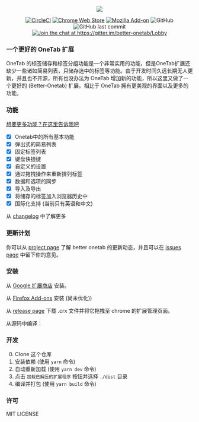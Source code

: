 <p align="center">
  <img src="https://user-images.githubusercontent.com/36993664/44917039-f208ad80-ad3f-11e8-85e9-e29489f0ffb4.png">
</p>

<p align="center">
<a href="https://circleci.com/gh/cnwangjie/better-onetab"><img src="https://img.shields.io/circleci/project/github/cnwangjie/better-onetab/master.svg?style=flat-square" alt="CircleCI"></a>
<a href="https://chrome.google.com/webstore/detail/better-onetab/eookhngofldnbnidjlbkeecljkfpmfpg"><img src="https://img.shields.io/chrome-web-store/v/eookhngofldnbnidjlbkeecljkfpmfpg.svg?style=flat-square" alt="Chrome Web Store"></a>
<a href="https://addons.mozilla.org/zh-CN/firefox/addon/better-onetab/"><img src="https://img.shields.io/amo/v/better-onetab.svg?style=flat-square" alt="Mozilla Add-on"></a>
<img src="https://img.shields.io/github/license/cnwangjie/better-onetab.svg?style=flat-square" alt="GitHub">
<img src="https://img.shields.io/github/last-commit/cnwangjie/better-onetab.svg?style=flat-square" alt="GitHub last commit">
<a href="https://gitter.im/better-onetab/Lobby?utm_source=badge&utm_medium=badge&utm_campaign=pr-badge&utm_content=badge"><img src="https://img.shields.io/gitter/room/better-onetab/Lobby.svg?style=flat-square" alt="Join the chat at https://gitter.im/better-onetab/Lobby"></a>
</p>

### 一个更好的 OneTab 扩展

OneTab 的标签储存和标签分组功能是一个非常实用的功能，但是OneTab扩展还缺少一些诸如简易列表，只储存选中的标签等功能。由于开发时间久远长期无人更新，并且也不开源，所有也没办法为 OneTab 增加新的功能，所以这里又做了一个更好的 (Better-Onetab) 扩展。相比于 OneTab 拥有更美观的界面以及更多的功能。

### 功能

[想要更多功能？在这里告诉我吧](https://github.com/cnwangjie/better-onetab/issues/new)

 - [x] Onetab中的所有基本功能
 - [x] 弹出式的简易列表
 - [x] 固定标签列表
 - [x] 键盘快捷键
 - [x] 自定义的设置
 - [x] 通过拖拽操作来重新排列标签
 - [x] 数据和选项的同步
 - [x] 导入及导出
 - [x] 将储存的标签加入浏览器历史中
 - [x] 国际化支持 (当前只有英语和中文)

从 [changelog](./CHANGELOG.md) 中了解更多

### 更新计划

你可以从 [project page](https://github.com/cnwangjie/better-onetab/projects/1) 了解 better onetab 的更新动态，并且可以在 [issues page](https://github.com/cnwangjie/better-onetab/issues) 中留下你的意见。

### 安装

从 [Google 扩展商店](https://chrome.google.com/webstore/detail/better-onetab/eookhngofldnbnidjlbkeecljkfpmfpg) 安装。

从 [Firefox Add-ons](https://addons.mozilla.org/zh-CN/firefox/addon/better-onetab/) 安装 (尚未优化))

从 [release page](https://github.com/cnwangjie/better-onetab/releases) 下载 .crx 文件并将它拖拽至 chrome 的扩展管理页面。

从源码中编译：

### 开发

0. Clone 这个仓库
0. 安装依赖 (使用 `yarn` 命令)
0. 自动重新加载 (使用 `yarn dev` 命令)
0. 点击 `加载已解压的扩展程序` 按钮并选择 `./dist` 目录
0. 编译并打包 (使用 `yarn build` 命令)

### 许可

MIT LICENSE
